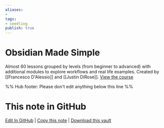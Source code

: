 ```yaml
---
aliases: 
- 
tags:
- seedling
publish: true
---
```

# Obsidian Made Simple

Almost 60 lessons grouped by levels (from beginner to advanced) with additional modules to explore workflows and real life examples. Created by [[Francesco D'Alessio]] and [[Justin DiRose]]. [View the course](https://keepproductive.podia.com/obsidian-made-simple)

%% Hub footer: Please don't edit anything below this line %%

# This note in GitHub

<span class="git-footer">[Edit In GitHub](https://github.dev/obsidian-community/obsidian-hub/blob/main/04%20-%20Guides%2C%20Workflows%2C%20%26%20Courses/Courses/Obsidian%20Made%20Simple.md "git-hub-edit-note") | [Copy this note](https://raw.githubusercontent.com/obsidian-community/obsidian-hub/main/04%20-%20Guides%2C%20Workflows%2C%20%26%20Courses/Courses/Obsidian%20Made%20Simple.md "git-hub-copy-note") | [Download this vault](https://github.com/obsidian-community/obsidian-hub/archive/refs/heads/main.zip "git-hub-download-vault") </span>